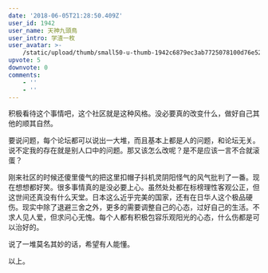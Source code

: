 ```yaml
---
date: '2018-06-05T21:28:50.409Z'
user_id: 1942
user_name: 天神九頭鳥
user_intro: 学渣一枚
user_avatar: >-
    /static/upload/thumb/small50-u-thumb-1942c6879ec3ab7725078100d76e528732c91758e170.png
upvote: 5
downvote: 0
comments:
    - ''
    - ''
---
```


积极看待这个事情吧，这个社区就是这种风格。没必要真的改变什么，做好自己其他的顺其自然。

要说问题，每个论坛都可以说出一大堆，而且基本上都是人的问题，和论坛无关。说不定我的存在就是别人口中的问题。那又该怎么改呢？是不是应该一言不合就滚蛋？

刚来社区的时候还傻里傻气的把这里扣帽子抖机灵阴阳怪气的风气批判了一番。现在想想都好笑。很多事情真的是没必要上心。虽然处处都在标榜理性客观公正，但这世间还真没有什么天堂。日本这么近乎完美的国家，还有在日华人这个极品硬伤。现实中除了退避三舍之外，更多的需要调整自己的心态，过好自己的生活。不求人见人爱，但求问心无愧。每个人都有积极包容乐观阳光的心态，什么伤都是可以治好的。

说了一堆莫名其妙的话，希望有人能懂。

以上。
